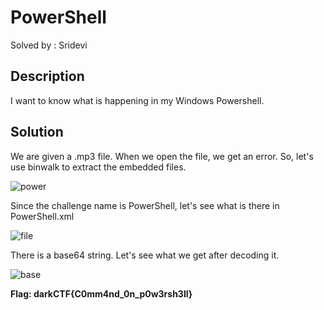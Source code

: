 # PowerShell

Solved by : Sridevi

## Description

I want to know what is happening in my Windows Powershell.

## Solution

We are given a .mp3 file. When we open the file, we get an error. So, let's use binwalk to extract the embedded files.

![power](https://raw.githubusercontent.com/Team-Shakti/CTF-Write-ups/master/docs/forensics/DarkCTF/Asset/5.png)

Since the challenge name is PowerShell, let's see what is there in PowerShell.xml

![file](https://raw.githubusercontent.com/Team-Shakti/CTF-Write-ups/master/docs/forensics/DarkCTF/Asset/6.png)

There is a base64 string. Let's see what we get after decoding it.

![base](https://raw.githubusercontent.com/Team-Shakti/CTF-Write-ups/master/docs/forensics/DarkCTF/Asset/7.png)

**Flag: darkCTF{C0mm4nd_0n_p0w3rsh3ll}**


